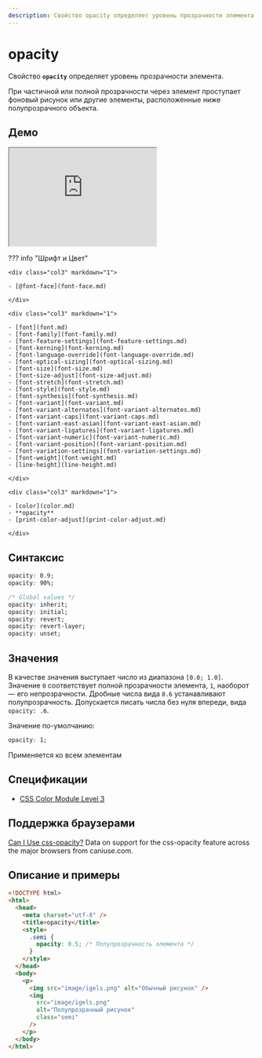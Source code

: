 ```yaml
---
description: Свойство opacity определяет уровень прозрачности элемента
---
```


# opacity

Свойство **`opacity`** определяет уровень прозрачности элемента.

При частичной или полной прозрачности через элемент проступает фоновый рисунок или другие элементы, расположенные ниже полупрозрачного объекта.

## Демо

<iframe class="interactive is-default-height" height="200" src="https://interactive-examples.mdn.mozilla.net/pages/css/opacity.html" title="MDN Web Docs Interactive Example" loading="lazy" data-readystate="complete"></iframe>

??? info "Шрифт и Цвет"

    <div class="col3" markdown="1">

    - [@font-face](font-face.md)

    </div>

    <div class="col3" markdown="1">

    - [font](font.md)
    - [font-family](font-family.md)
    - [font-feature-settings](font-feature-settings.md)
    - [font-kerning](font-kerning.md)
    - [font-language-override](font-language-override.md)
    - [font-optical-sizing](font-optical-sizing.md)
    - [font-size](font-size.md)
    - [font-size-adjust](font-size-adjust.md)
    - [font-stretch](font-stretch.md)
    - [font-style](font-style.md)
    - [font-synthesis](font-synthesis.md)
    - [font-variant](font-variant.md)
    - [font-variant-alternates](font-variant-alternates.md)
    - [font-variant-caps](font-variant-caps.md)
    - [font-variant-east-asian](font-variant-east-asian.md)
    - [font-variant-ligatures](font-variant-ligatures.md)
    - [font-variant-numeric](font-variant-numeric.md)
    - [font-variant-position](font-variant-position.md)
    - [font-variation-settings](font-variation-settings.md)
    - [font-weight](font-weight.md)
    - [line-height](line-height.md)

    </div>

    <div class="col3" markdown="1">

    - [color](color.md)
    - **opacity**
    - [print-color-adjust](print-color-adjust.md)

    </div>

## Синтаксис

```css
opacity: 0.9;
opacity: 90%;

/* Global values */
opacity: inherit;
opacity: initial;
opacity: revert;
opacity: revert-layer;
opacity: unset;
```

## Значения

В качестве значения выступает число из диапазона `[0.0; 1.0]`. Значение `0` соответствует полной прозрачности элемента, `1`, наоборот — его непрозрачности. Дробные числа вида `0.6` устанавливают полупрозрачность. Допускается писать числа без нуля впереди, вида `opacity: .6`.

Значение по-умолчанию:

```css
opacity: 1;
```

Применяется ко всем элементам

## Спецификации

- [CSS Color Module Level 3](http://dev.w3.org/csswg/css3-color/#propdef-opacity)

## Поддержка браузерами

<p class="ciu_embed" data-feature="css-opacity" data-periods="future_1,current,past_1,past_2">
  <a href="http://caniuse.com/#feat=css-opacity">Can I Use css-opacity?</a> Data on support for the css-opacity feature across the major browsers from caniuse.com.
</p>

## Описание и примеры

```html
<!DOCTYPE html>
<html>
  <head>
    <meta charset="utf-8" />
    <title>opacity</title>
    <style>
      .semi {
        opacity: 0.5; /* Полупрозрачность элемента */
      }
    </style>
  </head>
  <body>
    <p>
      <img src="image/igels.png" alt="Обычный рисунок" />
      <img
        src="image/igels.png"
        alt="Полупрозрачный рисунок"
        class="semi"
      />
    </p>
  </body>
</html>
```

